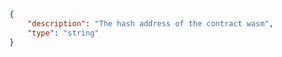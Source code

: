 ```json copy 
{
    "description": "The hash address of the contract wasm",
    "type": "string"
} 
``` 
